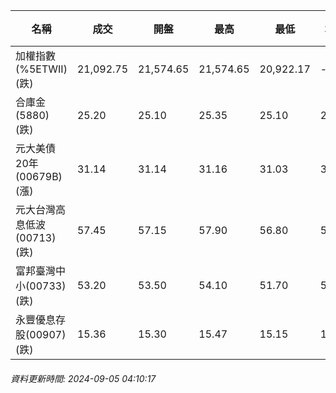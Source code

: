 | 名稱 | 成交 | 開盤 | 最高 | 最低 | 均價 | 成交金額(億) | 昨收 | 漲跌幅 | 漲跌 | 總量 | 昨量 | 振幅 |
| -------- | -------- | -------- | -------- |-------- | -------- | -------- |-------- |-------- |-------- | -------- | -------- |-------- |
|加權指數(%5ETWII) (跌)|21,092.75|21,574.65|21,574.65|20,922.17|-|4,867.47|22,092.21|4.52%|999.46|11,051,420|0|2.95%|
|合庫金(5880) (跌)|25.20|25.10|25.35|25.10|25.21|5.69|25.60|1.56%|0.40|22,570|7,030|0.98%|
|元大美債20年(00679B) (漲)|31.14|31.14|31.16|31.03|31.10|26.67|30.74|1.30%|0.40|85,741|48,162|0.42%|
|元大台灣高息低波(00713) (跌)|57.45|57.15|57.90|56.80|57.43|20.45|58.60|1.96%|1.15|35,606|13,763|1.88%|
|富邦臺灣中小(00733) (跌)|53.20|53.50|54.10|51.70|53.16|2.14|55.60|4.32%|2.40|4,029|1,028|4.32%|
|永豐優息存股(00907) (跌)|15.36|15.30|15.47|15.15|15.35|1.17|15.77|2.60%|0.41|7,603|3,491|2.03%|
###### 資料更新時間: 2024-09-05 04:10:17